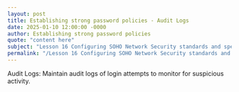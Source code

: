 ```yaml
---
layout: post
title: Establishing strong password policies - Audit Logs
date: 2025-01-10 12:00:00 -0000
author: Establishing strong password policies
quote: "content here"
subject: "Lesson 16 Configuring SOHO Network Security standards and specifications"
permalink: "/Lesson 16 Configuring SOHO Network Security standards and specifications/Establishing strong password policies/Establishing strong password policies - Audit Logs"
---
```


Audit Logs: Maintain audit logs of login attempts to monitor for suspicious activity.
